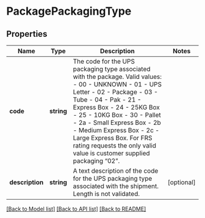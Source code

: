 # PackagePackagingType

## Properties
Name | Type | Description | Notes
------------ | ------------- | ------------- | -------------
**code** | **string** | The code for the UPS packaging type associated with the package.  Valid values: - 00 - UNKNOWN - 01 - UPS Letter - 02 - Package - 03 - Tube - 04 - Pak - 21 - Express Box - 24 - 25KG Box - 25 - 10KG Box - 30 - Pallet - 2a - Small Express Box - 2b - Medium Express Box - 2c - Large Express Box.  For FRS rating requests the only valid value is customer supplied packaging “02”. | 
**description** | **string** | A text description of the code for the UPS packaging type associated with the shipment.  Length is not validated. | [optional] 

[[Back to Model list]](../../README.md#documentation-for-models) [[Back to API list]](../../README.md#documentation-for-api-endpoints) [[Back to README]](../../README.md)

